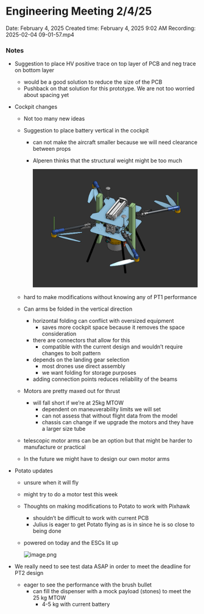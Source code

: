 # Engineering Meeting 2/4/25

Date: February 4, 2025
Created time: February 4, 2025 9:02 AM
Recording: 2025-02-04 09-01-57.mp4 

### Notes

- Suggestion to place HV positive trace on top layer of PCB and neg trace on bottom layer
    - would be a good solution to reduce the size of the PCB
    - Pushback on that solution for this prototype. We are not too worried about spacing yet
- Cockpit changes
    - Not too many new ideas
    - Suggestion to place battery vertical in the cockpit
        - can not make the aircraft smaller because we will need clearance between props
        - Alperen thinks that the structural weight might be too much
            
            ![image.png](image.png)
            
    - hard to make modifications without knowing any of PT1 performance
    - Can arms be folded in the vertical direction
        - horizontal folding can conflict with oversized equipment
            - saves more cockpit space because it removes the space consideration
        - there are connectors that allow for this
            - compatible with the current design and wouldn’t require changes to bolt pattern
        - depends on the landing gear selection
            - most drones use direct assembly
            - we want folding for storage purposes
        - adding connection points reduces reliability of the beams
    - Motors are pretty maxed out for thrust
        - will fall short if we’re at 25kg MTOW
            - dependent on maneuverability limits we will set
            - can not assess that without flight data from the model
            - chassis can change if we upgrade the motors and they have a larger size tube
    - telescopic motor arms can be an option but that might be harder to manufacture or practical
    - In the future we might have to design our own motor arms
- Potato updates
    - unsure when it will fly
    - might try to do a motor test this week
    - Thoughts on making modifications to Potato to work with Pixhawk
        - shouldn’t be difficult to work with current PCB
        - Julius is eager to get Potato flying as is in since he is so close to being done
    - powered on today and the ESCs lit up
        
        ![image.png](image%201.png)
        
- We really need to see test data ASAP in order to meet the deadline for PT2 design
    - eager to see the performance with the brush bullet
        - can fill the dispenser with a mock payload (stones) to meet the 25 kg MTOW
            - 4-5 kg with current battery
